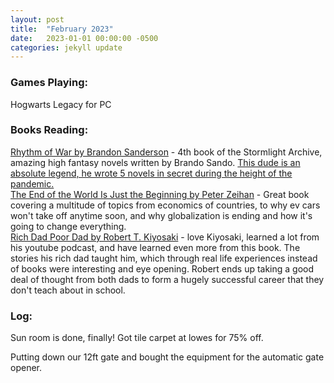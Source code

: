 ```yaml
---
layout: post
title:  "February 2023"
date:   2023-01-01 00:00:00 -0500
categories: jekyll update
---
```


### Games Playing:
Hogwarts Legacy for PC


### Books Reading:
[Rhythm of War by Brandon Sanderson][row] - 4th book of the Stormlight Archive, amazing high fantasy novels written by Brando Sando. [This dude is an absolute legend, he wrote 5 novels in secret during the height of the pandemic.][bs]<br>
[The End of the World Is Just the Beginning by Peter Zeihan][eotw] - Great book covering a multitude of topics from economics of countries, to why ev cars won't take off anytime soon, and why globalization is ending and how it's going to change everything.<br>
[Rich Dad Poor Dad by Robert T. Kiyosaki][rdpd] - love Kiyosaki, learned a lot from his youtube podcast, and have learned even more from this book. The stories his rich dad taught him, which through real life experiences instead of books were interesting and eye opening. Robert ends up taking a good deal of thought from both dads to form a hugely successful career that they don't teach about in school.<br>

### Log:

Sun room is done, finally! Got tile carpet at lowes for 75% off.

Putting down our 12ft gate and bought the equipment for the automatic gate opener.


[row]: https://www.amazon.com/Rhythm-of-War/dp/B082FQRWWR/ref=sr_1_1?crid=1O5CJL6VDEEZ8&keywords=rhythm+of+war&qid=1676514657&sprefix=rythym+of+wa%2Caps%2C107&sr=8-1
[bs]: https://www.youtube.com/watch?v=6a-k6eaT-jQ
[eotw]: https://www.amazon.com/End-World-Just-Beginning-Globalization/dp/B09CS8FRRD/ref=sr_1_1?keywords=the+end+of+the+world+is+just+the+beginning&qid=1676515207&sprefix=the+end+o%2Caps%2C121&sr=8-1
[rdpd]: https://www.amazon.com/Rich-Dad-Poor-Anniversary-Middle/dp/B07QPQ8WBL/ref=sr_1_4?crid=SANKCB8GNIKX&keywords=rich&qid=1676515361&s=audible&sprefix=rich%2Caudible%2C124&sr=1-4
